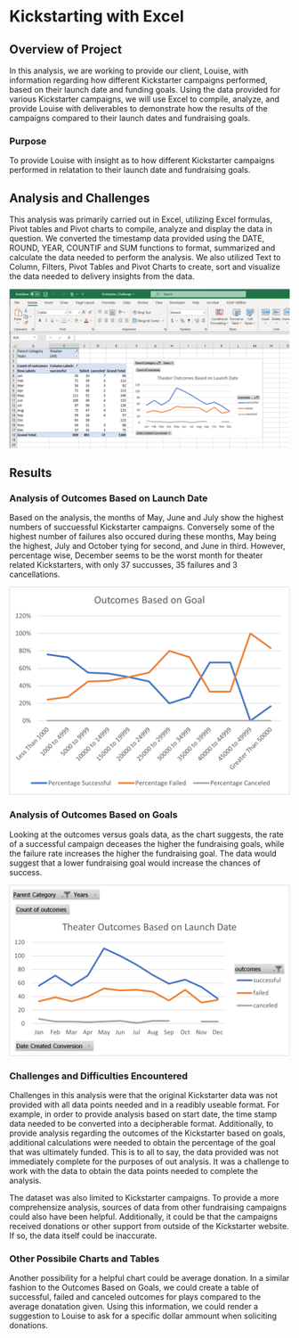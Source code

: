 # Kickstarting with Excel

## Overview of Project

In this analysis, we are working to provide our client, Louise, with information regarding how different Kickstarter campaigns performed,
based on their launch date and funding goals. Using the data provided for various Kickstarter campaigns, we will use Excel to compile, 
analyze, and provide Louise with deliverables to demonstrate how the results of the campaigns compared to their launch dates and fundraising goals.

### Purpose

To provide Louise with insight as to how different Kickstarter campaigns performed in relatation to their launch date and fundraising goals. 

## Analysis and Challenges

This analysis was primarily carried out in Excel, utilizing Excel formulas, Pivot tables and Pivot charts to compile, analyze and display the
data in question. We converted the timestamp data provided using the DATE, ROUND, YEAR, COUNTIF and SUM functions to format, summarized and 
calculate the data needed to perform the analysis. We also utilized Text to Column, Filters, Pivot Tables and Pivot Charts to create, sort and
visualize the data needed to delivery insights from the data. 

![Excel.PNG](https://github.com/jstawarz/kickstarter-analysis/blob/main/resources/Excel.PNG)

## Results

### Analysis of Outcomes Based on Launch Date

Based on the analysis, the months of May, June and July show the highest numbers of succuessful Kickstarter campaigns. Conversely some of the highest number of 
failures also occured during these months, May being the highest, July and October tying for second, and June in third. However, percentage wise, December
seems to be the worst month for theater related Kickstarters, with only 37 succusses, 35 failures and 3 cancellations. 

![Theater_Outcomes_vs_Launch.png](https://github.com/jstawarz/kickstarter-analysis/blob/main/resources/Outcomes_vs_Goals.png)

### Analysis of Outcomes Based on Goals

Looking at the outcomes versus goals data, as the chart suggests, the rate of a successful campaign deceases the higher the fundraising goals, while the
failure rate increases the higher the fundraising goal. The data would suggest that a lower fundraising goal would increase the chances of success. 

![Outcomes_vs_Goals.png](https://github.com/jstawarz/kickstarter-analysis/blob/main/resources/Theater_Outcomes_vs_Launch.png)

### Challenges and Difficulties Encountered

Challenges in this analysis were that the original Kickstarter data was not provided with all data points needed and in a readibly useable format. For
example, in order to provide analysis based on start date, the time stamp data needed to be converted into a decipherable format. Additionally, 
to provide analysis regarding the outcomes of the Kickstarter based on goals, additional calculations were needed to obtain the percentage of the goal
that was ultimately funded. This is to all to say, the data provided was not immediately complete for the purposes of out analysis. It was a
challenge to work with the data to obtain the data points needed to complete the analysis.

The dataset was also limited to Kickstarter campaigns. To provide a more comprehensize analysis, sources of data from other fundraising campaigns could
also have been helpful. Additionally, it could be that the campaigns received donations or other support from outside of the Kickstarter website. If so,
the data itself could be inaccurate. 

### Other Possibile Charts and Tables

Another possibility for a helpful chart could be average donation. In a similar fashion to the Outcomes Based on Goals, we could create a table of successful,
failed and canceled outcomes for plays compared to the average donatation given. Using this information, we could render a suggestion to Louise to ask for
a specific dollar ammount when soliciting donations. 
